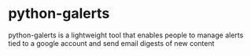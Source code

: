 # python-galerts

python-galerts is a lightweight tool that enables people to manage alerts tied to a google account and send email digests of new content
